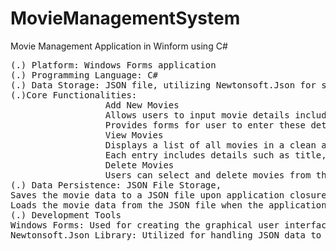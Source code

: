 # MovieManagementSystem
Movie Management Application in Winform using C#

<pre>
(.) Platform: Windows Forms application
(.) Programming Language: C#
(.) Data Storage: JSON file, utilizing Newtonsoft.Json for serialization and deserialization
(.)Core Functionalities:
                  Add New Movies
                  Allows users to input movie details including title, genre, release year, and rating.
                  Provides forms for user to enter these details.
                  View Movies
                  Displays a list of all movies in a clean and organized DataGridView.
                  Each entry includes details such as title, genre, release year, and rating.
                  Delete Movies
                  Users can select and delete movies from the list that they no longer need.
(.) Data Persistence: JSON File Storage,
Saves the movie data to a JSON file upon application closure to ensure that data persists between sessions.
Loads the movie data from the JSON file when the application starts.
(.) Development Tools
Windows Forms: Used for creating the graphical user interface (GUI).
Newtonsoft.Json Library: Utilized for handling JSON data to save and retrieve the movie list.
</pre>

